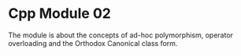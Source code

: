 # Cpp Module 02
The  module is about the concepts of ad-hoc polymorphism, operator overloading and the Orthodox Canonical class form.
